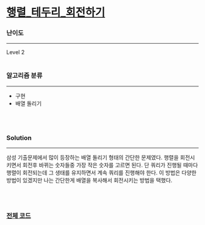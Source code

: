 # [행렬_테두리_회전하기](https://programmers.co.kr/learn/courses/30/lessons/77485)

### 난이도

***
Level 2
<br><br>

### 알고리즘 분류

***

* 구현
* 배열 돌리기

<br><br>

### Solution

***

삼성 기출문제에서 많이 등장하는 배열 돌리기 형태의 간단한 문제였다. 행렬을 회전시키면서 회전후 바뀌는 숫자들중 가장 작은 숫자를 고르면 된다. 단 쿼리가 진행될 때마다 행렬이 회전되는데 그 생태를 유지하면서 계속
쿼리를 진행해야 한다. 이 방법은 다양한 방법이 있겠지만 나는 간단한게 배열을 복사해서 회전시키는 방법을 택했다.

<br><br>

### [전체 코드](https://github.com/Jungmin-Seo0527/CodingTest/blob/main/src/contest/devMatching2021_backEnd/행렬_테두리_회전하기.java)
